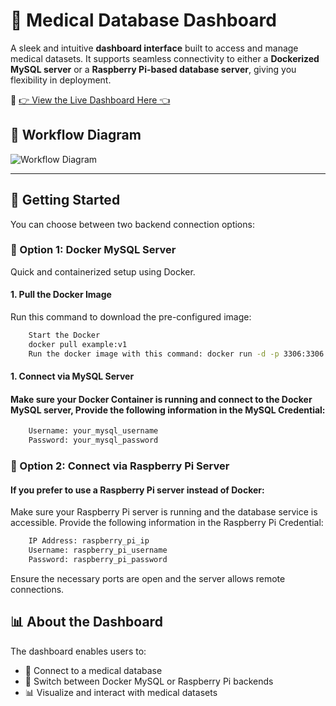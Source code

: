 # 🏥 Medical Database Dashboard

A sleek and intuitive **dashboard interface** built to access and manage medical datasets. It supports seamless connectivity to either a **Dockerized MySQL server** or a **Raspberry Pi-based database server**, giving you flexibility in deployment.

🔗 [👉 View the Live Dashboard Here 👈](https://medicaldatabasedashboard-kvpsm4xuptbxabjcxtvgdw.streamlit.app/)

## 🧭 Workflow Diagram

![Workflow Diagram](diagram/diagram.png)

---

## 🚀 Getting Started

You can choose between two backend connection options:

### 🔹 Option 1: Docker MySQL Server

Quick and containerized setup using Docker.

#### 1. Pull the Docker Image

Run this command to download the pre-configured image:

```bash
    Start the Docker
    docker pull example:v1
    Run the docker image with this command: docker run -d -p 3306:3306 --name example examplel:v1
```

#### 1. Connect via MySQL Server

#### Make sure your Docker Container is running and connect to the Docker MySQL server, Provide the following information in the MySQL Credential:

```bash
    Username: your_mysql_username
    Password: your_mysql_password
```

### 🔹 Option 2: Connect via Raspberry Pi Server

#### If you prefer to use a Raspberry Pi server instead of Docker:

Make sure your Raspberry Pi server is running and the database service is accessible. Provide the following information in the Raspberry Pi Credential:

```bash
    IP Address: raspberry_pi_ip
    Username: raspberry_pi_username
    Password: raspberry_pi_password
```

Ensure the necessary ports are open and the server allows remote connections.

## 📊 About the Dashboard

The dashboard enables users to:

- 🔹 Connect to a medical database
- 🔁 Switch between Docker MySQL or Raspberry Pi backends
- 📊 Visualize and interact with medical datasets
